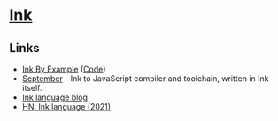 # [Ink](https://github.com/thesephist/ink)

## Links

- [Ink By Example](https://inkbyexample.com/) ([Code](https://github.com/healeycodes/inkbyexample))
- [September](https://github.com/thesephist/september) - Ink to JavaScript compiler and toolchain, written in Ink itself.
- [Ink language blog](https://dotink.co/)
- [HN: Ink language (2021)](https://news.ycombinator.com/item?id=27792219)
